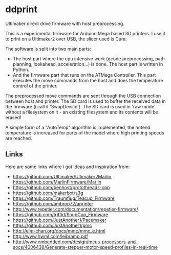 ddprint
=======


Ultimaker direct drive firmware with host preprocessing.

This is a experimental firmware for Arduino Mega based 3D printers. I use it to print on a Ultimaker2 over USB, 
the slicer used is Cura.

The software is split into two main parts:

* The host part where the cpu intensive work (gcode preprocessing, path planning, lookahead, acceleration...) is done.
  The host part is written in Python.
* And the firmware part that runs on the ATMega Controller. This part executes the move commands from
  the host and does the temperature control of the printer.

The preprocessed move commands are sent through the USB connection between host and printer. The SD card is used to
buffer the received data in the firmware (i call it 'SwapDevice'). The SD card is used in 'raw mode' without a
filesystem on it - an existing filesystem and its contents will be erased!

A simple form of a "AutoTemp" algorithm is implemented, the hotend temperature is increased for parts of the
model where high printing speeds are reached.


Links
-----

Here are some links where i got ideas and inspiration from:

* https://github.com/Ultimaker/Ultimaker2Marlin, https://github.com/MarlinFirmware/Marlin
* https://github.com/benhoyt/protothreads-cpp
* https://github.com/makerbot/s3g
* https://github.com/Traumflug/Teacup_Firmware
* https://github.com/ambrop72/aprinter
* http://www.repetier.com/documentation/repetier-firmware/
* https://github.com/triffid/SoupCup_Firmware
* https://github.com/JustAnother1/Pacemaker
* https://github.com/JustAnother1/pmc
* http://elm-chan.org/docs/mmc/mmc_e.html
* http://www.hwml.com/leibramp.pdf
* http://www.embedded.com/design/mcus-processors-and-socs/4006438/Generate-stepper-motor-speed-profiles-in-real-time

